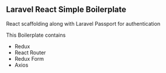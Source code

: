 ## Laravel React Simple Boilerplate

<p>React scaffolding along with Laravel Passport for authentication</p>
<p>This Boilerplate contains </p>
<ul>
  <li>Redux</li>
  <li>React Router</li>
  <li>Redux Form</li>
  <li>Axios</li>
</ul>
